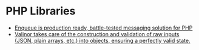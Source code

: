 # PHP Libraries

- [Enqueue is production ready, battle-tested messaging solution for PHP](https://php-enqueue.github.io/)
- [Valinor takes care of the construction and validation of raw inputs (JSON, plain arrays, etc.) into objects, ensuring a perfectly valid state.](https://valinor.cuyz.io/latest/)
